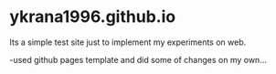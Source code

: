 # ykrana1996.github.io

Its a simple test site just to implement my experiments on web.

-used github pages template and did some of changes on my own...
